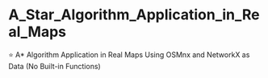 # A_Star_Algorithm_Application_in_Real_Maps
⭐ A* Algorithm Application in Real Maps Using OSMnx and NetworkX as Data (No Built-in Functions)

